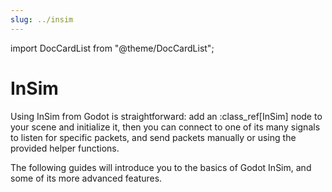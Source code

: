 ```yaml
---
slug: ../insim
---
```


import DocCardList from "@theme/DocCardList";

# InSim

Using InSim from Godot is straightforward: add an :class_ref[InSim] node to your scene and initialize it,
then you can connect to one of its many signals to listen for specific packets, and send packets manually
or using the provided helper functions.

The following guides will introduce you to the basics of Godot InSim, and some of its more advanced features.

<DocCardList/>
